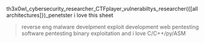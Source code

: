 th3x0wl_cybersecurity_researcher_CTFplayer_vulnerabiltys_researcher({[all architectures]})_penetster
i love this sheet
> reverse eng
> malware develpment
> exploit development
> web pentesting
> software pentesting
> binary exploitation
> and i love C/C++/py/ASM
